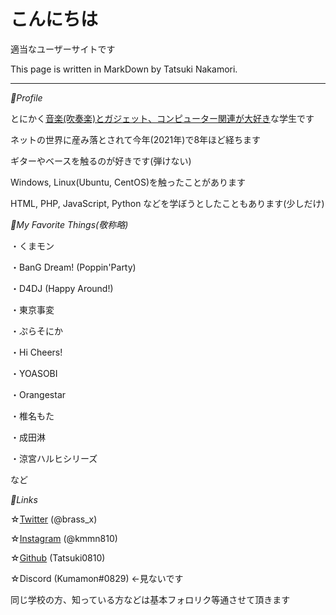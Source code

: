 # こんにちは

適当なユーザーサイトです

This page is written in MarkDown by Tatsuki Nakamori.

------

*👤Profile*

とにかく<u>音楽(吹奏楽)とガジェット、コンピューター関連が大好き</u>な学生です

ネットの世界に産み落とされて今年(2021年)で8年ほど経ちます

ギターやベースを触るのが好きです(弾けない)

Windows, Linux(Ubuntu, CentOS)を触ったことがあります

HTML, PHP, JavaScript, Python などを学ぼうとしたこともあります(少しだけ)



*🎵My Favorite Things(敬称略)*

・くまモン

・BanG Dream! (Poppin'Party)

・D4DJ (Happy Around!)

・東京事変

・ぷらそにか

・Hi Cheers!

・YOASOBI

・Orangestar

・椎名もた

・成田淋

・涼宮ハルヒシリーズ

など



*🔗Links*

☆[Twitter](https://twitter.com/brass_x) (@brass_x)

☆[Instagram](https://instagram.com/kmmn810) (@kmmn810)

☆[Github](https://github.com/Tatsuki0810) (Tatsuki0810)

☆Discord (Kumamon#0829) ←見ないです

同じ学校の方、知っている方などは基本フォロリク等通させて頂きます

